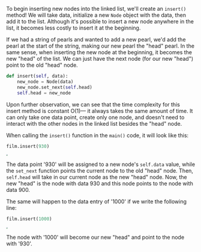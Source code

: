 <!--title={Inserting Into a Linked List}-->

<!--badges={Algorithms:10}-->

<!--concepts={Inserting Into a Linked List}-->

To begin inserting new nodes into the linked list, we'll create an `insert()` method! We will take data, initialize a new `Node` object with the data, then add it to the list. Although it's possible to insert a new node anywhere in the list, it becomes less costly to insert it at the beginning.

If we had a string of pearls and wanted to add a new pearl, we'd add the pearl at the start of the string, making our new pearl the "head" pearl. In the same sense, when inserting the new node at the beginning, it becomes the new "head" of the list. We can just have the next node (for our new "head") point to the old "head" node.

```python
def insert(self, data):
    new_node = Node(data)
    new_node.set_next(self.head)
    self.head = new_node
```
Upon further observation, we can see that the time complexity for this insert method is constant O(1)— it always takes the same amount of time. It can only take one data point, create only one node, and doesn't need to interact with the other nodes in the linked list besides the "head" node.

When calling the `insert()` function in the `main()` code, it will look like this:

```python
film.insert(930)
```
<img src="https://tva1.sinaimg.cn/large/0082zybpgy1gc0lrqgwglj31tk04wjs9.jpg" style="zoom:25%;" />

The data point '930' will be assigned to a new node's `self.data` value, while the `set_next` function points the current node to the old "head" node. Then, `self.head` will take in our current node as the new "head" node. Now, the new "head" is the node with data 930 and this node points to the node with data 900.

The same will happen to the data entry of '1000' if we write the following line:

```python
film.insert(1000)
```

<img src="https://tva1.sinaimg.cn/large/0082zybpgy1gc0lsgn5toj32e6054t9z.jpg" style="zoom:25%;" />

The node with '1000'  will become our new "head" and point to the node with '930'.




